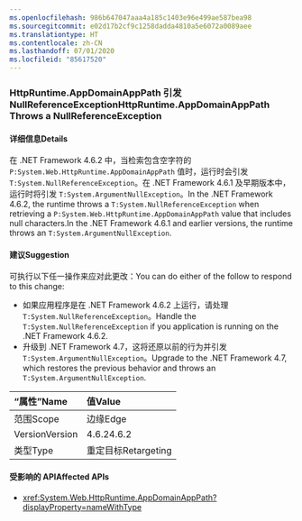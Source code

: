 ```yaml
---
ms.openlocfilehash: 986b647047aaa4a185c1403e96e499ae587bea98
ms.sourcegitcommit: e02d17b2cf9c1258dadda4810a5e6072a0089aee
ms.translationtype: HT
ms.contentlocale: zh-CN
ms.lasthandoff: 07/01/2020
ms.locfileid: "85617520"
---
```

### <a name="httpruntimeappdomainapppath-throws-a-nullreferenceexception"></a><span data-ttu-id="af1d1-101">HttpRuntime.AppDomainAppPath 引发 NullReferenceException</span><span class="sxs-lookup"><span data-stu-id="af1d1-101">HttpRuntime.AppDomainAppPath Throws a NullReferenceException</span></span>

#### <a name="details"></a><span data-ttu-id="af1d1-102">详细信息</span><span class="sxs-lookup"><span data-stu-id="af1d1-102">Details</span></span>

<span data-ttu-id="af1d1-103">在 .NET Framework 4.6.2 中，当检索包含空字符的 `P:System.Web.HttpRuntime.AppDomainAppPath` 值时，运行时会引发 `T:System.NullReferenceException`。在 .NET Framework 4.6.1 及早期版本中，运行时将引发 `T:System.ArgumentNullException`。</span><span class="sxs-lookup"><span data-stu-id="af1d1-103">In the .NET Framework 4.6.2, the runtime throws a `T:System.NullReferenceException` when retrieving a `P:System.Web.HttpRuntime.AppDomainAppPath` value that includes null characters.In the .NET Framework 4.6.1 and earlier versions, the runtime throws an `T:System.ArgumentNullException`.</span></span>

#### <a name="suggestion"></a><span data-ttu-id="af1d1-104">建议</span><span class="sxs-lookup"><span data-stu-id="af1d1-104">Suggestion</span></span>

<span data-ttu-id="af1d1-105">可执行以下任一操作来应对此更改：</span><span class="sxs-lookup"><span data-stu-id="af1d1-105">You can do either of the follow to respond to this change:</span></span>

- <span data-ttu-id="af1d1-106">如果应用程序是在 .NET Framework 4.6.2 上运行，请处理 `T:System.NullReferenceException`。</span><span class="sxs-lookup"><span data-stu-id="af1d1-106">Handle the `T:System.NullReferenceException` if you application is running on the .NET Framework 4.6.2.</span></span>
- <span data-ttu-id="af1d1-107">升级到 .NET Framework 4.7，这将还原以前的行为并引发 `T:System.ArgumentNullException`。</span><span class="sxs-lookup"><span data-stu-id="af1d1-107">Upgrade to the .NET Framework 4.7, which restores the previous behavior and throws an `T:System.ArgumentNullException`.</span></span>

| <span data-ttu-id="af1d1-108">“属性”</span><span class="sxs-lookup"><span data-stu-id="af1d1-108">Name</span></span>    | <span data-ttu-id="af1d1-109">值</span><span class="sxs-lookup"><span data-stu-id="af1d1-109">Value</span></span>       |
|:--------|:------------|
| <span data-ttu-id="af1d1-110">范围</span><span class="sxs-lookup"><span data-stu-id="af1d1-110">Scope</span></span>   | <span data-ttu-id="af1d1-111">边缘</span><span class="sxs-lookup"><span data-stu-id="af1d1-111">Edge</span></span>        |
| <span data-ttu-id="af1d1-112">Version</span><span class="sxs-lookup"><span data-stu-id="af1d1-112">Version</span></span> | <span data-ttu-id="af1d1-113">4.6.2</span><span class="sxs-lookup"><span data-stu-id="af1d1-113">4.6.2</span></span>       |
| <span data-ttu-id="af1d1-114">类型</span><span class="sxs-lookup"><span data-stu-id="af1d1-114">Type</span></span>    | <span data-ttu-id="af1d1-115">重定目标</span><span class="sxs-lookup"><span data-stu-id="af1d1-115">Retargeting</span></span> |

#### <a name="affected-apis"></a><span data-ttu-id="af1d1-116">受影响的 API</span><span class="sxs-lookup"><span data-stu-id="af1d1-116">Affected APIs</span></span>

- <xref:System.Web.HttpRuntime.AppDomainAppPath?displayProperty=nameWithType>
